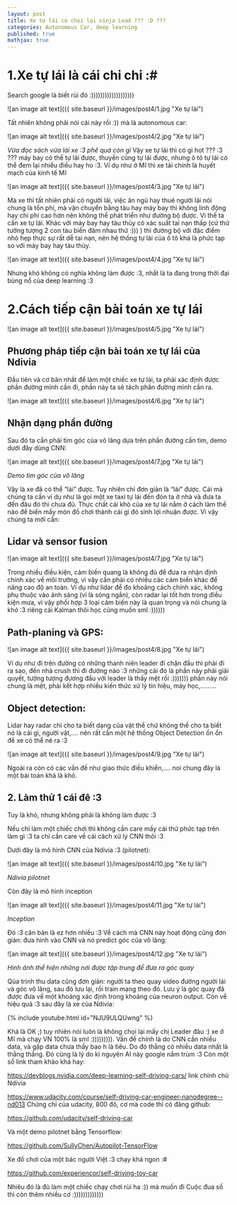 ```yaml
---
layout: post
title: Xe tự lái có chọi lại ninja Lead ??? :D ???
categories: Autonomous Car, deep learning
published: true
mathjax: true
---
```


# 1.Xe tự lái là cái chi chi :#
Search google là biết rùi đó :)))))))))))))))))))

![an image alt text]({{ site.baseurl }}/images/post4/1.jpg "Xe tự lái")

Tất nhiên không phải nói cái này rồi :)) mà là autonomous car:

![an image alt text]({{ site.baseurl }}/images/post4/2.jpg "Xe tự lái")

_Vừa đọc sách vừa lái xe :3 phê quá còn gì_
Vậy xe tự lái thì có gì hot ??? :3 ??? máy bay có thể tự lái được, thuyền cũng tự lái được, nhưng ô tô tự lái có thể đem lại nhiều điều hay ho :3. Ví dụ như ở Mĩ thì xe tải chính là huyết mạch của kinh tế Mĩ

![an image alt text]({{ site.baseurl }}/images/post4/3.jpg "Xe tự lái")

Mà xe thì tất nhiên phải có người lái, việc ăn ngủ hay thuê người lái nói chung là tổn phí, mà vận chuyển bằng tàu hay máy bay thì không linh động hay chi phí cao hơn nên không thể phát triển như đường bộ được. Vì thế ta cần xe tự lái.
Khác với máy bay hay tàu thủy có xác suất tai nạn thấp (cứ thử tưởng tượng 2 con tàu biển đâm nhau thử :))) ) thì đường bộ với đặc điểm nhỏ hẹp thực sự rất dễ tai nạn, nên hệ thống tự lái của ô tô khá là phức tạp so với máy bay hay tàu thủy.

![an image alt text]({{ site.baseurl }}/images/post4/4.jpg "Xe tự lái")

Nhưng khó không có nghĩa không làm được :3, nhất là ta đang trong thời đại bùng nổ của deep learning :3
# 2.Cách tiếp cận bài toán xe tự lái

![an image alt text]({{ site.baseurl }}/images/post4/5.jpg "Xe tự lái")

## Phương pháp tiếp cận bài toán xe tự lái của Ndivia

Đầu tiên và cơ bản nhất để làm một chiếc xe tự lái, ta phải xác định được phần đường mình cần đi, phần này ta sẽ tách phần đường mình cần ra.

![an image alt text]({{ site.baseurl }}/images/post4/6.jpg "Xe tự lái")

## Nhận dạng phần đường

Sau đó ta cần phải tìm góc của vô lăng dựa trên phần đường cần tìm, demo dưới đây dùng CNN:

![an image alt text]({{ site.baseurl }}/images/post4/7.jpg "Xe tự lái")

_Demo tìm góc của vô lăng_

Vậy là xe đã có thể “lái” được. Tuy nhiên chỉ đơn giản là “lái” được. Cái mà chúng ta cần ví dụ như là gọi một xe taxi tự lái đến đón ta ở nhà và đưa ta đến đâu đó thì chưa đủ. Thực chất cái khó của xe tự lái nằm ở cách làm thế nào để biến mấy món đồ chơi thành cái gì đó sinh lợi nhuận được. Vì vậy chúng ta mới cần:



## Lidar và sensor fusion

![an image alt text]({{ site.baseurl }}/images/post4/7.jpg "Xe tự lái")

Trong nhiều điều kiện, cảm biến quang là không đủ để đưa ra nhận định chính xác về môi trường, vì vậy cần phải có nhiều các cảm biến khác để nâng cao độ an toàn. Ví dụ như lidar để đo khoảng cách chính xác, không phụ thuộc vào ánh sáng (vì là sóng ngắn), còn radar lại tốt hơn trong điều kiện mưa, vì vậy phối hợp 3 loại cảm biến này là quan trọng và nói chung là khó :3 riêng cái Kalman thôi học cũng muốn sml :))))))

## Path-planing và GPS:

![an image alt text]({{ site.baseurl }}/images/post4/8.jpg "Xe tự lái")

Ví dụ như đi trên đường có những thanh niên leader đi chặn đầu thì phải đi ra sao, đến nhà crush thì đi đường nào :3 những cái đó là phần này phải giải quyết, tưởng tượng đương đầu với leader là thấy mệt rồi :))))))) phần này nói chung là mệt, phải kết hợp nhiều kiến thức xử lý tín hiệu, máy học,......... 

## Object detection:

Lidar hay radar chỉ cho ta biết dạng của vật thể chứ không thể cho ta biết nó là cái gì, người vật,.... nên rất cần một hệ thống Object Detection ổn ổn để xe có thể né ra :3

![an image alt text]({{ site.baseurl }}/images/post4/9.jpg "Xe tự lái")

Ngoài ra còn có các vấn đề như giao thức điều khiển,.... noi chung đây là một bài toán khá là khó.
## 2. Làm thử 1 cái đê :3

Tuy là khó, nhưng không phải là không làm được :3

Nếu chỉ làm một chiếc chơi thì không cần care mấy cái thứ phức tạp trên làm gì :3 ta chỉ cần care về cái cách xử lý CNN thôi :3

Dưới đây là mô hình CNN của Ndivia :3 (pilotnet):

![an image alt text]({{ site.baseurl }}/images/post4/10.jpg "Xe tự lái")

_Ndivia pilotnet_

Còn đây là mô hình inception 

![an image alt text]({{ site.baseurl }}/images/post4/11.jpg "Xe tự lái")

_Inception_

Đó :3 căn bản là ez hơn nhiều :3
Về cách mà CNN này hoạt động cũng đơn giản: đưa hình vào CNN và nó predict góc của vô lăng:

![an image alt text]({{ site.baseurl }}/images/post4/12.jpg "Xe tự lái")

_Hình ảnh thể hiện những nơi được tập trung để đưa ra góc quay_

Qúa trình thu data cũng đơn giản: người ta theo quay video đường người lái và góc vô lăng, sau đó lưu lại, rồi train mạng theo đó. Lưu ý là góc quay đã được đưa về một khoảng xác định trong khoảng của neuron output.
Còn về hiệu quả :3 sau đây là xe của Ndivia:

{% include youtube.html id="NJU9ULQUwng" %}

Khá là OK ;) tuy nhiên nói luôn là không chọi lại mấy chị Leader đâu :) xe ở Mĩ mà chạy VN 100% là sml :))))))))). Vấn đề chính là do CNN cần nhiều data, và gặp data chưa thấy bao h là tiêu. Do đó thằng có nhiều data nhất là thằng thắng. Đó cũng là lý do kỉ nguyên AI này google nắm trùm :3
Còn một số link tham khảo khá hay:

https://devblogs.nvidia.com/deep-learning-self-driving-cars/ link chính chủ Ndivia

https://www.udacity.com/course/self-driving-car-engineer-nanodegree--nd013 Chứng chỉ của udacity, 800 đô, cơ mà code thì có đăng github:

https://github.com/udacity/self-driving-car

Và một demo pilotnet bằng Tensorflow:

https://github.com/SullyChen/Autopilot-TensorFlow

Xe đồ chơi của một bác người Việt :3 chạy khá ngon :#

https://github.com/experiencor/self-driving-toy-car

Nhiêu đó là đủ làm một chiếc chạy chơi rùi ha :)) mà muốn đi Cuộc đua số thì còn thêm nhiều cơ :)))))))))))))